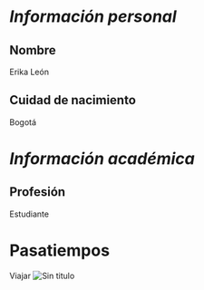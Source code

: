 
# ***Información personal***
## Nombre
Erika León
## Cuidad de nacimiento
Bogotá
# ***Información académica***
## Profesión
Estudiante
# Pasatiempos
Viajar
![Sin titulo](pictures/avatar.png)

 
